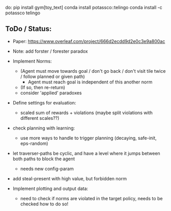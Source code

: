 do:
pip install gym[toy_text]
conda install potassco::telingo
conda install -c potassco telingo

## ToDo / Status:
- Paper: https://www.overleaf.com/project/666d2ecdd9d2e0c3e9a800ac
- Note: add forster / forester paradox

- Implement Norms:
  - (Agent must move towards goal / don't go back / don't visit tile twice / follow planned or given path)
      -  Agent must reach goal is independent of this another norm
  - (If so, then re-return)
  - consider 'applied' paradoxes

- Define settings for evaluation:
  - scaled sum of rewards + violations (maybe split violations with different scales??)

- check planning with learning:
  - use more ways to handle to trigger planning (decaying, safe-init, eps-random)

- let traverser-paths be cyclic, and have a level where it jumps between both paths to block the agent
  - needs new config-param
- add steal-present with high value, but forbidden norm

- Implement plotting and output data:
  - need to check if norms are violated in the target policy, needs to be checked how to do so! 
